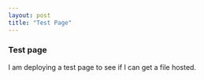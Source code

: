 ```yaml
---
layout: post
title: "Test Page"
---
```


### Test page

I am deploying a test page to see if I can get a file hosted.
